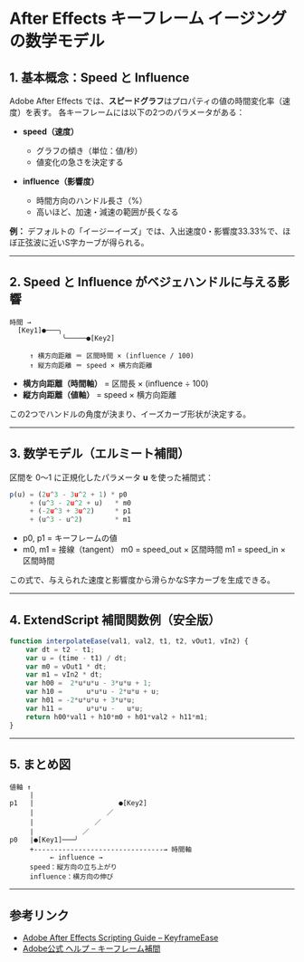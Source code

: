# After Effects キーフレーム イージングの数学モデル

## 1. 基本概念：Speed と Influence

Adobe After Effects では、**スピードグラフ**はプロパティの値の時間変化率（速度）を表す。
各キーフレームには以下の2つのパラメータがある：

* **speed（速度）**

  * グラフの傾き（単位：値/秒）
  * 値変化の急さを決定する
* **influence（影響度）**

  * 時間方向のハンドル長さ（%）
  * 高いほど、加速・減速の範囲が長くなる

**例：**
デフォルトの「イージーイーズ」では、入出速度0・影響度33.33%で、ほぼ正弦波に近いS字カーブが得られる。

---

## 2. Speed と Influence がベジェハンドルに与える影響

```
時間 →
  [Key1]●───╮
             ╰─────●[Key2]

     ↑ 横方向距離 ＝ 区間時間 × (influence / 100)
     ↑ 縦方向距離 ＝ speed × 横方向距離
```

* **横方向距離（時間軸）** = 区間長 × (influence ÷ 100)
* **縦方向距離（値軸）** = speed × 横方向距離

この2つでハンドルの角度が決まり、イーズカーブ形状が決定する。

---

## 3. 数学モデル（エルミート補間）

区間を 0〜1 に正規化したパラメータ **u** を使った補間式：

```jsx
p(u) = (2u^3 - 3u^2 + 1) * p0 
     + (u^3 - 2u^2 + u)   * m0
     + (-2u^3 + 3u^2)     * p1
     + (u^3 - u^2)        * m1
```

* p0, p1 = キーフレームの値
* m0, m1 = 接線（tangent）
  m0 = speed\_out × 区間時間
  m1 = speed\_in  × 区間時間

この式で、与えられた速度と影響度から滑らかなS字カーブを生成できる。

---

## 4. ExtendScript 補間関数例（安全版）

```jsx
function interpolateEase(val1, val2, t1, t2, vOut1, vIn2) {
    var dt = t2 - t1;
    var u = (time - t1) / dt; 
    var m0 = vOut1 * dt;
    var m1 = vIn2 * dt;
    var h00 =  2*u*u*u - 3*u*u + 1;
    var h10 =      u*u*u - 2*u*u + u;
    var h01 = -2*u*u*u + 3*u*u;
    var h11 =      u*u*u -   u*u;
    return h00*val1 + h10*m0 + h01*val2 + h11*m1;
}
```

---

## 5. まとめ図

```
値軸 ↑
     |
p1   |                     ●[Key2]
     |                  ／
     |               ／
     |            ／
p0   |●[Key1]───╯
     +--------------------------------→ 時間軸
          ← influence → 
     speed：縦方向の立ち上がり
     influence：横方向の伸び
```

---

## 参考リンク

* [Adobe After Effects Scripting Guide – KeyframeEase](https://ae-scripting.docsforadobe.dev/other/keyframeease.html)
* [Adobe公式 ヘルプ – キーフレーム補間](https://helpx.adobe.com/jp/after-effects/using/keyframe-interpolation.html)


